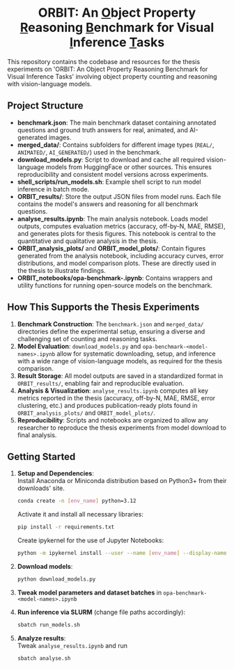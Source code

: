 <h1 align="center"> ORBIT: An <ins>O</ins>bject Property <ins>R</ins>easoning <ins>B</ins>enchmark for Visual <ins>I</ins>nference <ins>T</ins>asks</h1>

This repository contains the codebase and resources for the thesis experiments on 'ORBIT: An Object Property Reasoning
Benchmark for Visual Inference Tasks' involving object property counting and reasoning with vision-language models.

## Project Structure

- **benchmark.json**: The main benchmark dataset containing annotated questions and ground truth answers for real, animated, and AI-generated images.
- **merged_data/**: Contains subfolders for different image types (`REAL/`, `ANIMATED/`, `AI_GENERATED/`) used in the benchmark.
- **download_models.py**: Script to download and cache all required vision-language models from HuggingFace or other sources. This ensures reproducibility and consistent model versions across experiments.
- **shell_scripts/run_models.sh**: Example shell script to run model inference in batch mode.
- **ORBIT_results/**: Store the output JSON files from model runs. Each file contains the model's answers and reasoning for all benchmark questions.
- **analyse_results.ipynb**: The main analysis notebook. Loads model outputs, computes evaluation metrics (accuracy, off-by-N, MAE, RMSE), and generates plots for thesis figures. This notebook is central to the quantitative and qualitative analysis in the thesis.
- **ORBIT_analysis_plots/** and **ORBIT_model_plots/**: Contain figures generated from the analysis notebook, including accuracy curves, error distributions, and model comparison plots. These are directly used in the thesis to illustrate findings.
- **ORBIT_notebooks/opa-benchmark-<model-names>.ipynb**: Contains wrappers and utility functions for running open-source models on the benchmark.
<!-- - **pdf2bench.py**: Utility for converting PDF-based datasets into the benchmark format. -->
<!-- - **create_notebook.py**: Script to auto-generate Jupyter notebooks for new experiments or model evaluations. -->

## How This Supports the Thesis Experiments

1. **Benchmark Construction**: The `benchmark.json` and `merged_data/` directories define the experimental setup, ensuring a diverse and challenging set of counting and reasoning tasks.
2. **Model Evaluation**: `download_models.py` and `opa-benchmark-<model-names>.ipynb` allow for systematic downloading, setup, and inference with a wide range of vision-language models, as required for the thesis comparison.
3. **Result Storage**: All model outputs are saved in a standardized format in `ORBIT_results/`, enabling fair and reproducible evaluation.
4. **Analysis & Visualization**: `analyse_results.ipynb` computes all key metrics reported in the thesis (accuracy, off-by-N, MAE, RMSE, error clustering, etc.) and produces publication-ready plots found in `ORBIT_analysis_plots/` and `ORBIT_model_plots/`.
5. **Reproducibility**: Scripts and notebooks are organized to allow any researcher to reproduce the thesis experiments from model download to final analysis.

## Getting Started

1. **Setup and Dependencies**:  
   Install Anaconda or Miniconda distribution based on Python3+ from their downloads' site.
   ```bash 
   conda create -n [env_name] python=3.12
   ```
   Activate it and install all necessary libraries:  
   ```bash 
   pip install -r requirements.txt
   ```
   Create ipykernel for the use of Jupyter Notebooks:
   ```bash
   python -m ipykernel install --user --name [env_name] --display-name "[any_name]"
   ```

2. **Download models**:
   ```bash
   python download_models.py
   ```

3. **Tweak model parameters and dataset batches** in `opa-benchmark-<model-names>.ipynb`

4. **Run inference via SLURM** (change file paths accordingly):
   ```bash
   sbatch run_models.sh
   ```

5. **Analyze results**:  
   Tweak `analyse_results.ipynb` and run  
   ```bash
   sbatch analyse.sh
   ```

 
